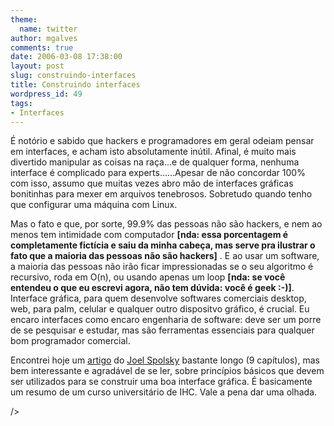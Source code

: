 ```yaml
---
theme:
  name: twitter
author: mgalves
comments: true
date: 2006-03-08 17:38:00
layout: post
slug: construindo-interfaces
title: Construindo interfaces
wordpress_id: 49
tags:
- Interfaces
---
```


É notório e sabido que hackers e programadores em geral odeiam pensar em interfaces, e acham isto absolutamente inútil. Afinal, é muito mais divertido manipular as coisas na raça...e de qualquer forma, nenhuma interface é complicado para experts......Apesar de não concordar 100% com isso, assumo que muitas vezes abro mão de interfaces gráficas bonitinhas para mexer em arquivos tenebrosos. Sobretudo quando tenho que configurar uma máquina com Linux.

Mas o fato e que, por sorte, 99.9% das pessoas não são hackers, e nem ao menos tem intimidade com computador **[nda: essa porcentagem é completamente fictícia e saiu da minha cabeça, mas serve pra ilustrar o fato que a maioria das pessoas não são hackers]** . E ao usar um software, a maioria das pessoas não irão ficar impressionadas se o seu algoritmo é recursivo, roda em O(n), ou usando apenas um loop **[nda: se você entendeu o que eu escrevi agora, não tem dúvida: você é geek :-)]**. Interface gráfica, para quem desenvolve softwares comerciais desktop, web, para palm, celular e qualquer outro dispositvo gráfico, é crucial. Eu encaro interfaces como encaro engenharia de software: deve ser um porre de se pesquisar e estudar, mas são ferramentas essenciais para qualquer bom programador comercial.

Encontrei hoje um [artigo](http://www.joelonsoftware.com/uibook/chapters/fog0000000057.html) do [Joel Spolsky](http://www.joelonsoftware.com/) bastante longo (9 capítulos), mas bem interessante e agradável de se ler, sobre princípios básicos que devem ser utilizados para se construir uma boa interface gráfica. É basicamente um resumo de um curso universitário de IHC. Vale a pena dar uma olhada.

/>
